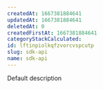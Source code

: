 ```yaml
---
createdAt: 1667381884641
updatedAt: 1667381884641
deletedAt: 0
createdFirstAt: 1667381884641
categoryStackCalculated: 
id: lftinpiolkqfzvorcvspcutp
slug: sdk-api
name: sdk-api
---
```


Default description